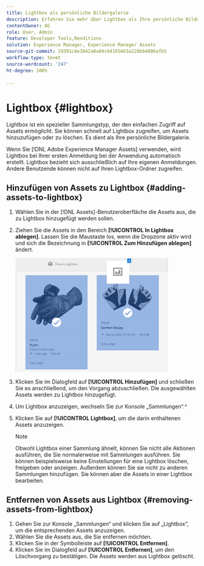 ```yaml
---
title: Lightbox als persönliche Bildergalerie
description: Erfahren Sie mehr über Lightbox als Ihre persönliche Bildergalerie in Adobe Experience Manager Assets.
contentOwner: AG
role: User, Admin
feature: Developer Tools,Renditions
solution: Experience Manager, Experience Manager Assets
source-git-commit: 29391c8e3042a8a04c64165663a228bb4886afb5
workflow-type: tm+mt
source-wordcount: '247'
ht-degree: 100%

---
```


# Lightbox {#lightbox}

Lightbox ist ein spezieller Sammlungstyp, der den einfachen Zugriff auf Assets ermöglicht. Sie können schnell auf Lightbox zugreifen, um Assets hinzuzufügen oder zu löschen. Es dient als Ihre persönliche Bildergalerie.

Wenn Sie [!DNL Adobe Experience Manager Assets] verwenden, wird Lightbox bei Ihrer ersten Anmeldung bei der Anwendung automatisch erstellt. Lightbox bezieht sich ausschließlich auf Ihre eigenen Anmeldungen. Andere Benutzende können nicht auf Ihren Lightbox-Ordner zugreifen.

## Hinzufügen von Assets zu Lightbox {#adding-assets-to-lightbox}

1. Wählen Sie in der [!DNL Assets]-Benutzeroberfläche die Assets aus, die zu Lightbox hinzugefügt werden sollen.
1. Ziehen Sie die Assets in den Bereich **[!UICONTROL In Lightbox ablegen]**. Lassen Sie die Maustaste los, wenn die Dropzone aktiv wird und sich die Bezeichnung in **[!UICONTROL Zum Hinzufügen ablegen]** ändert.

   ![add_to_lightbox](assets/add_to_lightbox.png)

1. Klicken Sie im Dialogfeld auf **[!UICONTROL Hinzufügen]** und schließen Sie es anschließend, um den Vorgang abzuschließen. Die ausgewählten Assets werden zu Lightbox hinzugefügt.
1. Um Lightbox anzuzeigen, wechseln Sie zur Konsole „Sammlungen“.^
1. Klicken Sie auf **[!UICONTROL Lightbox]**, um die darin enthaltenen Assets anzuzeigen.

   >[!NOTE]
   >
   >Obwohl Lightbox einer Sammlung ähnelt, können Sie nicht alle Aktionen ausführen, die Sie normalerweise mit Sammlungen ausführen. Sie können beispielsweise keine Einstellungen für eine Lightbox löschen, freigeben oder anzeigen. Außerdem können Sie sie nicht zu anderen Sammlungen hinzufügen. Sie können aber die Assets in einer Lightbox bearbeiten.

## Entfernen von Assets aus Lightbox {#removing-assets-from-lightbox}

1. Gehen Sie zur Konsole „Sammlungen“ und klicken Sie auf „Lightbox“, um die entsprechenden Assets anzuzeigen.
1. Wählen Sie die Assets aus, die Sie entfernen möchten.
1. Klicken Sie in der Symbolleiste auf **[!UICONTROL Entfernen]**.
1. Klicken Sie im Dialogfeld auf **[!UICONTROL Entfernen]**, um den Löschvorgang zu bestätigen. Die Assets werden aus Lightbox gelöscht.
